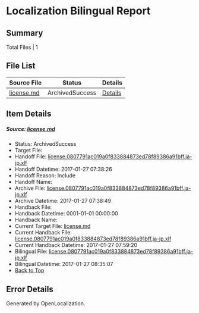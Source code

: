 # <a name='report-top'></a> Localization Bilingual Report

## Summary
 Total Files | 1

## File List
 Source File | Status | Details 
 ----------- | ------ | ------- 
 [license.md](https://github.com/openlocalizationtestorg/cpp-docs/blob/6945e5d886c5d71bf2a25c8a8bd713899d9c1942/license.md) | ArchivedSuccess | [Details](#633eee5fcf3917fe8e907cfa00f459c6d1dc69c614097)

## Item Details
##### <a name='633eee5fcf3917fe8e907cfa00f459c6d1dc69c614097'></a> Source: [license.md](https://github.com/openlocalizationtestorg/cpp-docs/blob/6945e5d886c5d71bf2a25c8a8bd713899d9c1942/license.md)
* Status: ArchivedSuccess
* Target File: 
* Handoff File: [license.0807791ac019a0f833884873ed78f89386a91bff.ja-jp.xlf](https://github.com/OpenLocalizationTestOrg/cpp-docs.handoff/blob/6b330ee7fabbc98757a1f32441bc436add966aca/ol-handoff/OpenLocalizationTestOrg/cpp-docs.ja-jp/master/ht/license.0807791ac019a0f833884873ed78f89386a91bff.ja-jp.xlf)
* Handoff Datetime: 2017-01-27 07:38:26
* Handoff Reason: Include
* Handoff Name: 
* Archive File: [license.0807791ac019a0f833884873ed78f89386a91bff.ja-jp.xlf](https://github.com/OpenLocalizationTestOrg/cpp-docs.handoff/blob/33d50eb94561f1ba5cf561b32a0d9399b608afbf/ol-archive/OpenLocalizationTestOrg/cpp-docs.ja-jp/master/ht/license.0807791ac019a0f833884873ed78f89386a91bff.ja-jp.xlf)
* Archive Datetime: 2017-01-27 07:38:49
* Handback File: 
* Handback Datetime: 0001-01-01 00:00:00
* Handback Name: 
* Current Target File: [license.md](https://github.com/OpenLocalizationTestOrg/cpp-docs.ja-jp/blob/0a19cc29062c89e9093af1b0366b5afcc7a9429a/license.md)
* Current Handback File: [license.0807791ac019a0f833884873ed78f89386a91bff.ja-jp.xlf](https://github.com/OpenLocalizationTestOrg/cpp-docs.handback/blob/8a4d39e5d141a65a336e2774e90874102e8b8e60/ol-handback/OpenLocalizationTestOrg/cpp-docs.ja-jp/master/ht/license.0807791ac019a0f833884873ed78f89386a91bff.ja-jp.xlf)
* Current Handback Datetime: 2017-01-27 07:59:20
* Bilingual File: [license.0807791ac019a0f833884873ed78f89386a91bff.ja-jp.xlf](https://github.com/OpenLocalizationTestOrg/cpp-docs.handback/blob/8a4d39e5d141a65a336e2774e90874102e8b8e60/ol-handback/OpenLocalizationTestOrg/cpp-docs.ja-jp/master/ht/license.0807791ac019a0f833884873ed78f89386a91bff.ja-jp.xlf)
* Bilingual Datetime: 2017-01-27 08:35:07
* [Back to Top](#report-top)


## Error Details

Generated by OpenLocalization.
